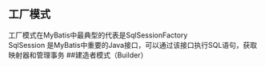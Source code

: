 ## 工厂模式
工厂模式在MyBatis中最典型的代表是SqlSessionFactory <br/>
SqlSession 是MyBatis中重要的Java接口，可以通过该接口执行SQL语句，获取映射器和管理事务
##建造者模式（Builder）
